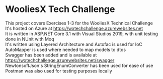 # WooliesX Tech Challenge

This project covers Exercises 1-3 for the WooliesX Technical Challenge  
It's hosted on Azure at https://wxtechchallenge.azurewebsites.net  
It is written in ASP.NET Core 3.1 with Visual Studios 2019, with unit testing done in NUnit with Moq  
It's written using Layered Architecture and Autofac is used for IoC  
AutoMapper is used where needed to map models to dtos  
Swagger has been added and is available at https://wxtechchallenge.azurewebsites.net/swagger  
NewtonsoftJson's StringEnumConverter has been used for ease of use  
Postman was also used for testing purposes locally  